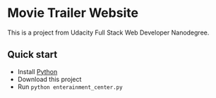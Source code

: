 # Movie Trailer Website

This is a project from Udacity Full Stack Web Developer Nanodegree.

## Quick start

- Install [Python](https://www.python.org/)
- Download this project
- Run ```python enterainment_center.py```